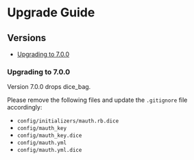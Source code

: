 # Upgrade Guide

## Versions
- [Upgrading to 7.0.0](#upgrading-to-700)

### Upgrading to 7.0.0

Version 7.0.0 drops dice_bag.

Please remove the following files and update the `.gitignore` file accordingly:
- `config/initializers/mauth.rb.dice`
- `config/mauth_key`
- `config/mauth_key.dice`
- `config/mauth.yml`
- `config/mauth.yml.dice`
